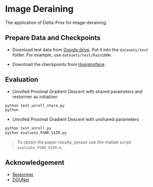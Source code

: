 # Image Deraining

The application of Delta-Prox for image-deraining.

## Prepare Data and Checkpoints

- Download test data from [Google drive](https://drive.google.com/file/d/1P_-RAvltEoEhfT-9GrWRdpEi6NSswTs8/view?usp=sharing
). Put it into the `datasets/test` folder. For example, use `datasets/test/Rain100H`.

- Download the checkpoints from [Huggingface]().

## Evaluation

- Unrolled Proximal Gradient Descent with shared parameters and restormer as initializer.

```bash
python test_unroll_share.py
python 
```

- Unrolled Proximal Gradient Descent with unshared parameters

```bash
python test_unroll.py
python evaluate_PSNR_SSIM.py 
```

> To obtain the paper results, please use the matlab script `evaluate_PSNR_SSIM.m`.

## Acknowledgement

- [Restormer](https://github.com/swz30/Restormer) 
- [DGUNet](https://github.com/MC-E/Deep-Generalized-Unfolding-Networks-for-Image-Restoration)